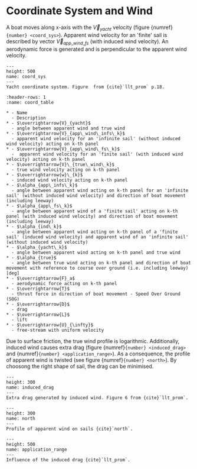 #  Coordinate System and Wind

A boat moves along x-axis with the $\overrightarrow{V}_{yacht}$ velocity (figure {numref}`{number} <coord_sys>`). Apparent wind velocity for an 'finite' sail is described by vector $\overrightarrow{V}_{app\_wind\_fs}$ (with induced wind velocity). An aerodynamic force is generated and is  perpendicular to the apparent wind velocity. 

```{figure} ../../figures/coord_sys.png
---
height: 500
name: coord_sys
---
Yacht coordinate system. Figure  from {cite}`llt_prom` p.18.
```


```{list-table} Nomenclature
:header-rows: 1
:name: coord_table

* - Name
  - Description
* - $\overrightarrow{V}_{yacht}$
  - angle between apparent wind and true wind       
* - $\overrightarrow{V}_{app\_wind\_infs\_k}$
  - apparent wind velocity for an 'infinite sail' (without induced wind velocity) acting on k-th panel
* - $\overrightarrow{V}_{app\_wind\_fs\_k}$
  -  apparent wind velocity for an 'finite sail' (with induced wind velocity) acting on k-th panel
* - $\overrightarrow{V}\_{true\_wind\_k}$
  - true wind velocity acting on k-th panel
* - $\overrightarrow{w}\_{k}$
  - induced wind velocity acting on k-th panel
* - $\alpha_{app\_infs\_k}$
  - angle between apparent wind acting on k-th panel for an 'infinite sail' (without induced wind velocity) and direction of boat movement (including leeway)
* - $\alpha_{app\_fs\_k}$
  - angle between apparent wind of a 'finite sail' acting on k-th panel (with induced wind velocity) and direction of boat movement (including leeway) 
* - $\alpha_{ind\_k}$
  - angle between apparent wind acting on k-th panel of a 'finite sail' (induced wind velocity) and apparent wind of an 'infinite sail' (without induced wind velocity)
* - $\alpha_{yacht\_k}$
  - angle between apparent wind acting on k-th panel and true wind
* - $\alpha_{true}$
  - angle between true wind acting on k-th panel and direction of boat movement with reference to course over ground (i.e. including leeway) [deg]
* - $\overrightarrow{F}_a$
  - aerodynamic force acting on k-th panel
* - $\overrightarrow{T}$
  - thrust force in direction of boat movement - Speed Over Ground (SOG)
* - $\overrightarrow{D}$
  - drag
* - $\overrightarrow{L}$
  - lift
* - $\overrightarrow{U}_{\infty}$
  - free-stream with uniform velocity
```

Due to surface friction, the true wind profile is logarithmic. Additionally, induced wind causes extra drag (figure {numref}`{number} <induced_drag>` and {numref}`{number} <application_range>`).  As a consequence, the profile of apparent wind is twisted (see figure {numref}`{number} <north>`). By choosong the right shape of sail, the drag can be minimised.


<!---
It is worth adding that the induced wind causes extra drag (see figure {numref}`{number} <induced_drag>`)

```{figure} ../../figures/Tip-vortices.png
---
height: 300
name: tip-vortices
---
The total amount of circulation is preserved. Figure 6 from {cite}`llt_prom`.
```
-->

```{figure} ../../figures/induced_drag.png
---
height: 300
name: induced_drag
---
Extra drag generated by induced wind. Figure 6 from {cite}`llt_prom`.
```

```{figure} ../../figures/North-Sail-Understanding-Twised_wind.png
---
height: 300
name: north
---
Profile of apparent wind on sails {cite}`north`.
```


```{figure} ../../figures/application_range.svg
---
height: 500
name: application_range
---
Influence of the induced drag {cite}`llt_prom`.
```